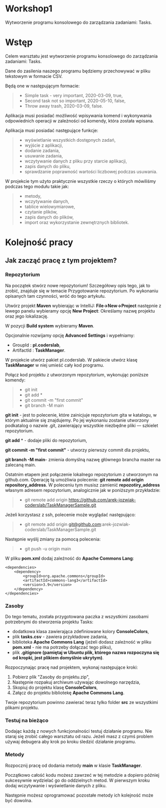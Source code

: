 # Workshop1
Wytworzenie programu konsolowego do zarządzania zadaniami: Tasks.

# Wstęp
Celem warsztatu jest wytworzenie programu konsolowego do zarządzania zadaniami: Tasks.

Dane do zasilenia naszego programu będziemy przechowywać w pliku tekstowym w formacie CSV.

Będą one w następującym formacie:

> - Simple task - very important, 2020-03-09, true,
> - Second task not so important, 2020-05-10, false,
> - Throw away trash, 2020-03-09, false.

Aplikacja musi posiadać możliwość wpisywania komend i wykonywania odpowiednich operacji w zależności od komendy, która została wpisana.

Aplikacja musi posiadać następujące funkcje:

> - wyświetlanie wszystkich dostępnych zadań,
> - wyjście z aplikacji,
> - dodanie zadania,
> - usuwanie zadania,
> - wczytywanie danych z pliku przy starcie aplikacji,
> - zapis danych do pliku,
> - sprawdzanie poprawność wartości liczbowej podczas usuwania.

W projekcie tym użyto praktycznie wszystkie rzeczy o których mówiliśmy podczas tego modułu takie jak:

> - metody,
> - wczytywanie danych,
> - tablice wielowymiarowe,
> - czytanie plików,
> - zapis danych do plików,
> - import oraz wykorzystanie zewnętrznych bibliotek.

# Kolejność pracy

## Jak zacząć pracę z tym projektem?

### Repozytorium
Na początek stwórz nowe repozytorium! Szczegółowy opis tego, jak to zrobić, znajduje się w temacie Przygotowanie repozytorium. Po wykonaniu opisanych tam czynności, wróć do tego artykułu.

Utwórz projekt **Maven** wybierając w IntelliJ: **File->New->Project** następnie z lewego panelu wybieramy opcję **New Project**:
Określamy nazwę projektu oraz jego lokalizację.

W pozycji **Build system** wybieramy **Maven**.

Opcjonalnie rozwijamy opcję **Advanced Settings** i wypełniamy:

* GroupId : **pl.coderslab**,
* ArtifactId : **TaskManager**.

W projekcie utwórz pakiet pl.coderslab. W pakiecie utwórz klasę **TaskManager** w niej umieść cały kod programu.

Połącz kod projektu z utworzonym repozytorium, wykonując poniższe komendy:

> - git init
> - git add *
> - git commit -m "first commit"
> - git branch -M main

**git init** - jest to polecenie, które zainicjuje repozytorium gita w katalogu, w którym aktualnie się znajdujemy. Po jej wykonaniu zostanie utworzony podkatalog o nazwie .git, zawierający wszystkie niezbędne pliki — szkielet repozytorium.

**git add** * - dodaje pliki do repozytorium,

**git commit -m "first commit"** - utworzy pierwszy commit dla projektu,

**git branch -M main**- zmienia domyślną nazwę głównego brancha master na zalecaną main.

Ostatnim etapem jest połączenie lokalnego repozytorium z utworzonym na github.com. Operację tą umożliwia polecenie: **git remote add origin repository_address**. W poleceniu tym musisz zamienić **repozotiry_address** własnym adresem repozytorium, analogicznie jak w poniższym przykładzie:

> - git remote add origin https://github.com/arek-jozwiak-coderslab/TaskManagerSample.git

Jeżeli korzystasz z ssh, polecenie może wyglądać następująco:

> - git remote add origin git@github.com:arek-jozwiak-coderslab/TaskManagerSample.git

Następnie wyślij zmiany za pomocą polecenia:

> - git push -u origin main

W pliku **pom.xml** dodaj zaleźność do **Apache Commons Lang**:

    <dependencies>
        <dependency>
            <groupId>org.apache.commons</groupId>
            <artifactId>commons-lang3</artifactId>
            <version>3.9</version>
        </dependency>
    </dependencies>

### Zasoby
Do tego tematu, została przygotowana paczka z wszystkimi zasobami potrzebnymi do stworzenia projektu Tasks:

* dodatkowa klasa zawierająca zdefiniowane kolory **ConsoleColors**,
* plik **tasks.csv** - zawiera przykładowe zadania,
* biblioteka **Apache Commons Lang** (jeżeli dodasz zależność w pliku **pom.xml** - nie ma potrzeby dołączać tego pliku),
* plik **.gitignore (pamiętaj w Ubuntu plik, którego nazwa rozpoczyna się od kropki, jest plikiem domyślnie ukrytym)**.

Rozpoczynając pracę nad projektem, wykonaj następujące kroki:

1. Pobierz plik "Zasoby do projektu.zip",
2. Następnie rozpakuj archiwum używając dowolnego narzędzia,
3. Skopiuj do projektu klasę **ConsoleColors**,
4. Załącz do projektu bibliotekę **Apache Commons Lang**.

Twoje repozytorium powinno zawierać teraz tylko folder **src** ze wszystkimi plikami projektu.

### Testuj na bieżąco
Dodając każdą z nowych funkcjonalności testuj działanie programu. Nie staraj się zrobić całego warsztatu od razu. Jeżeli masz z czymś problem używaj debugera aby krok po kroku śledzić działanie programu.

### Metody
Rozpocznij pracę od dodania metody **main** w klasie **TaskManager**.

Początkowo całość kodu możesz zawrzeć w tej metodzie a dopiero później sukcesywnie wydzielać go do oddzielnych metod. W pierwszym kroku dodaj wczytywanie i wyświetlanie danych z pliku.

Następnie możesz oprogramować pozostałe metody ich kolejność może być dowolna.

